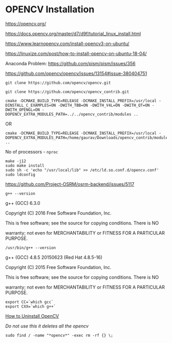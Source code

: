 # OPENCV Installation 
https://opencv.org/ 

https://docs.opencv.org/master/d7/d9f/tutorial_linux_install.html 

https://www.learnopencv.com/install-opencv3-on-ubuntu/ 

https://linuxize.com/post/how-to-install-opencv-on-ubuntu-18-04/

Anaconda Problem:
https://github.com/pism/pism/issues/356

https://github.com/opencv/opencv/issues/13154#issue-380404751

```
git clone https://github.com/opencv/opencv.git 

git clone https://github.com/opencv/opencv_contrib.git 
```

```
cmake -DCMAKE_BUILD_TYPE=RELEASE -DCMAKE_INSTALL_PREFIX=/usr/local -DINSTALL_C_EXAMPLES=ON -DWITH_TBB=ON -DWITH_V4L=ON -DWITH_QT=ON -DWITH_OPENGL=ON -DOPENCV_EXTRA_MODULES_PATH=../../opencv_contrib/modules .. 
```

OR
```
cmake -DCMAKE_BUILD_TYPE=RELEASE -DCMAKE_INSTALL_PREFIX=/usr/local -DOPENCV_EXTRA_MODULES_PATH=/home/gaurav/Downloads/opencv_contrib/modules .. 
```
 

No of processors - `nproc`  
```
make -j12 
sudo make install 
sudo sh -c 'echo "/usr/local/lib" >> /etc/ld.so.conf.d/opencv.conf' 
sudo ldconfig
```


https://github.com/Project-OSRM/osrm-backend/issues/5117 

 
`g++ --version`

g++ (GCC) 6.3.0 

Copyright (C) 2016 Free Software Foundation, Inc. 

This is free software; see the source for copying conditions.  There is NO 

warranty; not even for MERCHANTABILITY or FITNESS FOR A PARTICULAR PURPOSE. 

`/usr/bin/g++ --version` 

g++ (GCC) 4.8.5 20150623 (Red Hat 4.8.5-16) 

Copyright (C) 2015 Free Software Foundation, Inc. 

This is free software; see the source for copying conditions.  There is NO 

warranty; not even for MERCHANTABILITY or FITNESS FOR A PARTICULAR PURPOSE. 

  
```
export CC=`which gcc` 
export CXX=`which g++` 
```
[How to Uninstall OpenCV](https://medium.com/@changrongko/opencv-how-to-uninstall-opencv-dfe1a5a50193)

*Do not use this it deletes all the opencv*

`sudo find / -name "*opencv*" -exec rm -rf {} \;`
